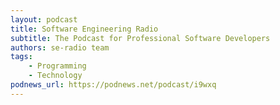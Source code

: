 ```yaml
---
layout: podcast
title: Software Engineering Radio
subtitle: The Podcast for Professional Software Developers
authors: se-radio team
tags:
    - Programming
    - Technology
podnews_url: https://podnews.net/podcast/i9wxq
---
```


